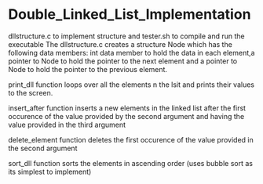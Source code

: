 # Double_Linked_List_Implementation

dllstructure.c to implement structure and tester.sh to compile and run the executable 
The dllstructure.c creates a structure Node which has the following data members: int 
data member to hold the data in each element,a pointer to Node to hold the pointer to 
the next element and a pointer to Node to hold the pointer to the previous element.

print_dll function loops over all the elements n the lsit and prints their values to 
the screen.

insert_after function inserts a new elements in the linked list after the first occurence
of the value provided by the second argument and having the value provided in the third 
argument 

delete_element function deletes the first occurence of the value provided in the second 
argument

sort_dll function sorts the elements in ascending order (uses bubble sort as its simplest
to implement) 



